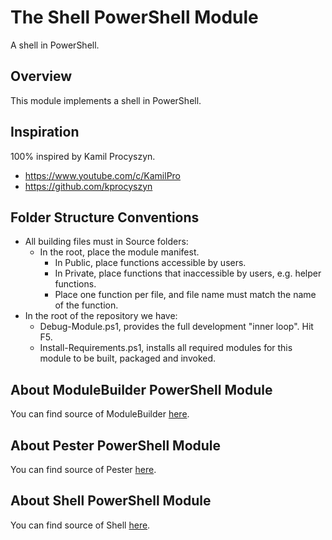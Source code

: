 # The Shell PowerShell Module
A shell in PowerShell.
## Overview
This module implements a shell in PowerShell.
## Inspiration
100% inspired by Kamil Procyszyn.
- https://www.youtube.com/c/KamilPro
- https://github.com/kprocyszyn
## Folder Structure Conventions
- All building files must in Source folders:
  - In the root, place the module manifest.
    - In Public, place functions accessible by users.
    - In Private, place functions that inaccessible by users, e.g. helper functions.
    - Place one function per file, and file name must match the name of the function.
- In the root of the repository we have:
  - Debug-Module.ps1, provides the full development "inner loop".  Hit F5.
  - Install-Requirements.ps1, installs all required modules for this module to be built, packaged and invoked.
## About ModuleBuilder PowerShell Module
You can find source of ModuleBuilder [here](https://github.com/PoshCode/ModuleBuilder).
## About Pester PowerShell Module
You can find source of Pester [here](https://github.com/pester/Pester).
## About Shell PowerShell Module
You can find source of Shell [here](https://github.com/ronhowe/powershell/shell).

